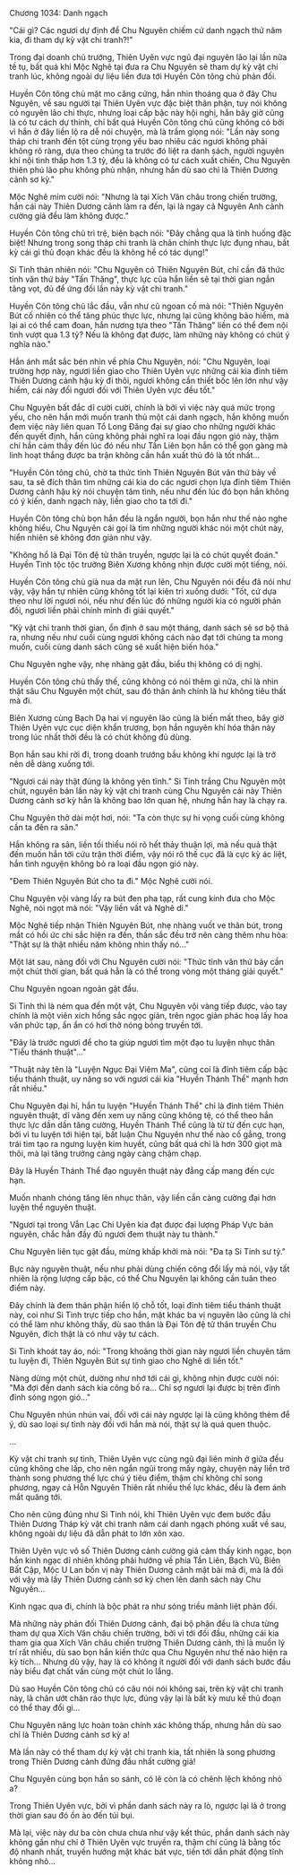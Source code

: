 




Chương 1034: Danh ngạch


"Cái gì? Các ngươi dự định để Chu Nguyên chiếm cứ danh ngạch thứ năm kia, đi tham dự kỳ vật chi tranh?!"

Trong đại doanh chủ trướng, Thiên Uyên vực ngũ đại nguyên lão lại lần nữa tề tụ, bất quá khi Mộc Nghê tại đưa ra Chu Nguyên sẽ tham dự kỳ vật chi tranh lúc, không ngoài dự liệu liền đưa tới Huyền Côn tông chủ phản đối.

Huyền Côn tông chủ mặt mo căng cứng, hắn nhìn thoáng qua ở đây Chu Nguyên, về sau người tại Thiên Uyên vực đặc biệt thân phận, tuy nói không có nguyên lão chi thực, nhưng loại cấp bậc này hội nghị, hắn bây giờ cũng là có tư cách dự thính, chỉ bất quá Huyền Côn tông chủ cũng không có bởi vì hắn ở đây liền lộ ra dễ nói chuyện, mà là trầm giọng nói: "Lần này song tháp chi tranh đến tột cùng trọng yếu bao nhiêu các ngươi không phải không rõ ràng, dựa theo chúng ta trước đó liệt ra danh sách, người nguyên khí nội tình thấp hơn 1.3 tỷ, đều là không có tư cách xuất chiến, Chu Nguyên thiên phú lão phu không phủ nhận, nhưng hắn dù sao chỉ là Thiên Dương cảnh sơ kỳ."

Mộc Nghê mỉm cười nói: "Nhưng là tại Xích Vân châu trong chiến trường, hắn cái này Thiên Dương cảnh làm ra đến, lại là ngay cả Nguyên Anh cảnh cường giả đều làm không được."

Huyền Côn tông chủ trì trệ, biện bạch nói: "Đây chẳng qua là tình huống đặc biệt! Nhưng trong song tháp chi tranh là chân chính thực lực đụng nhau, bất kỳ cái gì thủ đoạn khác đều là không hề có tác dụng!"

Si Tinh thản nhiên nói: "Chu Nguyên có Thiên Nguyên Bút, chỉ cần đã thức tỉnh văn thứ bảy "Tấn Thăng", thực lực của hắn liền sẽ tại thời gian ngắn tăng vọt, đủ để ứng đối lần này kỳ vật chi tranh."

Huyền Côn tông chủ lắc đầu, vẫn như cũ ngoan cố mà nói: "Thiên Nguyên Bút cố nhiên có thể tăng phúc thực lực, nhưng lại cũng không bảo hiểm, mà lại ai có thể cam đoan, hắn nương tựa theo "Tấn Thăng" liền có thể đem nội tình vượt qua 1.3 tỷ? Nếu là không đạt được, làm những này không có chút ý nghĩa nào."

Hắn ánh mắt sắc bén nhìn về phía Chu Nguyên, nói: "Chu Nguyên, loại trường hợp này, ngươi liền giao cho Thiên Uyên vực những cái kia đỉnh tiêm Thiên Dương cảnh hậu kỳ đi thôi, ngươi không cần thiết bốc lên lớn như vậy hiểm, cái này đối ngươi đối với Thiên Uyên vực đều tốt."

Chu Nguyên bất đắc dĩ cười cười, chính là bởi vì việc này quá mức trọng yếu, cho nên hắn mới muốn tranh thủ một cái danh ngạch, hắn không muốn đem việc này liên quan Tổ Long Đăng đại sự giao cho những người khác đến quyết định, hắn cũng không phải nghĩ ra loại đầu ngọn gió này, thậm chí hắn cảm thấy đến lúc đó nếu như Tần Liên bọn hắn có thể gọn gàng mà linh hoạt thắng được ba trận không cần hắn xuất thủ đó là tốt nhất...

"Huyền Côn tông chủ, chờ ta thức tỉnh Thiên Nguyên Bút văn thứ bảy về sau, ta sẽ đích thân tìm những cái kia do các ngươi chọn lựa đỉnh tiêm Thiên Dương cảnh hậu kỳ nói chuyện tâm tình, nếu như đến lúc đó bọn hắn không có ý kiến, danh ngạch này, liền giao cho ta tới đi."

Huyền Côn tông chủ bọn hắn đều là ngẩn người, bọn hắn như thế nào nghe không hiểu, Chu Nguyên cái gọi là tìm những người khác nói một chút này, hiển nhiên sẽ không đơn giản như vậy.

"Không hổ là Đại Tôn đệ tử thân truyền, ngược lại là có chút quyết đoán." Huyền Tinh tộc tộc trưởng Biên Xương không nhịn được cười một tiếng, nói.

Huyền Côn tông chủ già nua da mặt run lên, Chu Nguyên nói đều đã nói như vậy, vậy hắn tự nhiên cũng không tốt lại kiên trì xuống dưới: "Tốt, cứ dựa theo như lời ngươi nói, nếu như đến lúc đó những người kia có người phản đối, ngươi liền phải chính mình đi giải quyết."

"Kỳ vật chi tranh thời gian, ổn định ở sau một tháng, danh sách sẽ sơ bộ thả ra, nhưng nếu như cuối cùng ngươi không cách nào đạt tới chúng ta mong muốn, cuối cùng danh sách cũng sẽ xuất hiện biến hóa."

Chu Nguyên nghe vậy, nhẹ nhàng gật đầu, biểu thị không có dị nghị.

Huyền Côn tông chủ thấy thế, cũng không có nói thêm gì nữa, chỉ là nhìn thật sâu Chu Nguyên một chút, sau đó thân ảnh chính là hư không tiêu thất mà đi.

Biên Xương cùng Bạch Dạ hai vị nguyên lão cũng là biến mất theo, bây giờ Thiên Uyên vực cục diện khẩn trương, bọn hắn nguyên khí hóa thân này trong lúc nhất thời đều là có chút không đủ dùng.

Bọn hắn sau khi rời đi, trong doanh trướng bầu không khí ngược lại là trở nên dễ dàng xuống tới.

"Ngươi cái này thật đúng là không yên tĩnh." Si Tinh trắng Chu Nguyên một chút, nguyên bản lần này kỳ vật chi tranh cùng Chu Nguyên cái này Thiên Dương cảnh sơ kỳ hẳn là không bao lớn quan hệ, nhưng hắn hay là chạy ra.

Chu Nguyên thở dài một hơi, nói: "Ta còn thực sự hi vọng cuối cùng không cần ta đến ra sân."

Hắn không ra sân, liền tối thiểu nói rõ hết thảy thuận lợi, mà nếu quả thật đến muốn hắn tới cứu trận thời điểm, vậy nói rõ thế cục đã là cực kỳ ác liệt, hắn tình nguyện không bỏ ra loại đầu ngọn gió này.

"Đem Thiên Nguyên Bút cho ta đi." Mộc Nghê cười nói.

Chu Nguyên vội vàng lấy ra bút đen pha tạp, rất cung kính đưa cho Mộc Nghê, nói ngọt mà nói: "Vậy liền vất vả Nghê di."

Mộc Nghê tiếp nhận Thiên Nguyên Bút, nhẹ nhàng vuốt ve thân bút, trong mắt có hồi ức chi sắc hiện ra đến, thần sắc đều trở nên càng thêm nhu hòa: "Thật sự là thật nhiều năm không nhìn thấy nó..."

Một lát sau, nàng đối với Chu Nguyên cười nói: "Thức tỉnh văn thứ bảy cần một chút thời gian, bất quá hẳn là có thể trong vòng một tháng giải quyết."

Chu Nguyên ngoan ngoãn gật đầu.

Si Tinh thì là ném qua đến một vật, Chu Nguyên vội vàng tiếp được, vào tay chính là một viên xích hồng sắc ngọc giản, trên ngọc giản phác hoạ lấy hoa văn phức tạp, ẩn ẩn có hơi thở nóng bỏng truyền tới.

"Đây là trước ngươi để cho ta giúp ngươi tìm một đạo tu luyện nhục thân "Tiểu thánh thuật"..."

"Thuật này tên là "Luyện Ngục Đại Viêm Ma", cũng coi là đỉnh tiêm cấp bậc tiểu thánh thuật, uy năng so với ngươi cái kia "Huyền Thánh Thể" mạnh hơn rất nhiều."

Chu Nguyên đại hỉ, hắn tu luyện "Huyền Thánh Thể" chỉ là đỉnh tiêm Thiên nguyên thuật, dĩ vãng đến xem uy năng cũng không tệ, có thể theo hắn thực lực dần dần tăng cường, Huyền Thánh Thể cũng là từ từ đến cực hạn, bởi vì tu luyện tới hiện tại, bất luận Chu Nguyên như thế nào cố gắng, trong trái tim tạo ra ngưng luyện kim huyết, cũng bất quá chỉ là hơn 300 giọt mà thôi, mà lại tăng trưởng càng ngày càng chậm chạp.

Đây là Huyền Thánh Thể đạo nguyên thuật này đẳng cấp mang đến cực hạn.

Muốn nhanh chóng tăng lên nhục thân, vậy liền cần càng cường đại hơn luyện thể nguyên thuật.

"Ngươi tại trong Vẫn Lạc Chi Uyên kia đạt được đại lượng Pháp Vực bản nguyên, chắc hẳn đầy đủ ngươi đem thuật này tu thành."

Chu Nguyên liên tục gật đầu, mừng khấp khởi mà nói: "Đa tạ Si Tinh sư tỷ."

Bực này nguyên thuật, nếu như phải dùng chiến công đổi lấy mà nói, vậy tất nhiên là rộng lượng cấp bậc, có thể Chu Nguyên lại không cần tuân theo điểm này.

Đây chính là đem thân phận hiển lộ chỗ tốt, loại đỉnh tiêm tiểu thánh thuật này, coi như Si Tinh trực tiếp cho hắn, mặt khác ba vị nguyên lão cũng là chỉ có thể làm như không thấy, dù sao thân là Đại Tôn đệ tử thân truyền Chu Nguyên, đích thật là có như vậy tư cách.

Si Tinh khoát tay áo, nói: "Trong khoảng thời gian này ngươi liền chuyên tâm tu luyện đi, Thiên Nguyên Bút sự tình giao cho Nghê di liền tốt."

Nàng dừng một chút, dường như nhớ tới cái gì, không nhịn được cười nói: "Mà đợi đến danh sách kia công bố ra... Chỉ sợ ngươi lại được bị trên đỉnh đỉnh sóng ngọn gió..."

Chu Nguyên nhún nhún vai, đối với cái này ngược lại là cũng không thèm để ý, dù sao loại sự tình này đối với hắn mà nói, thật sự là quá quen thuộc.

...

Kỳ vật chi tranh sự tình, Thiên Uyên vực cùng ngũ đại liên minh ở giữa đều cũng không che lấp, cho nên ngắn ngủi trong mấy ngày, chuyện này liền trở thành song phương thế lực chú ý tiêu điểm, thậm chí không chỉ song phương, ngay cả Hỗn Nguyên Thiên rất nhiều thế lực khác, đều là đem ánh mắt quăng tới.

Cho nên cũng đúng như Si Tinh nói, khi Thiên Uyên vực đem bước đầu Thiên Dương Tháp kỳ vật chi tranh năm cái danh ngạch phóng xuất về sau, không ngoài dự liệu đã dẫn phát to lớn xôn xao.

Thiên Uyên vực vô số Thiên Dương cảnh cường giả cảm thấy kinh ngạc, bọn hắn kinh ngạc dĩ nhiên không phải hướng về phía Tần Liên, Bạch Vũ, Biên Bất Cập, Mộc U Lan bốn vị này Thiên Dương cảnh mặt bài mà đi, mà là đối với vậy mà lấy Thiên Dương cảnh sơ kỳ chen lên danh sách này Chu Nguyên...

Kinh ngạc qua đi, chính là bộc phát ra như sóng triều mãnh liệt phản đối.

Mà những này phản đối Thiên Dương cảnh, đại bộ phận đều là chưa từng tham dự qua Xích Vân châu chiến trường, bởi vì tới đối đầu, những cái kia tham gia qua Xích Vân châu chiến trường Thiên Dương cảnh, thì là muốn lý trí rất nhiều, dù sao bọn hắn kiến thức qua Chu Nguyên như thế nào hiện ra kỳ tích... Nhưng dù vậy, hay là có không ít người đối với danh sách bước đầu này biểu đạt chất vấn cùng một chút lo lắng.

Dù sao Huyền Côn tông chủ có câu nói nói không sai, trên kỳ vật chi tranh này, là chân ướt chân ráo thực lực, đúng vậy lại là bất kỳ mưu kế thủ đoạn có thể thay đổi gì...

Chu Nguyên năng lực hoàn toàn chính xác không thấp, nhưng hắn dù sao chỉ là Thiên Dương cảnh sơ kỳ a!

Mà lần này có thể tham dự kỳ vật chi tranh kia, tất nhiên là song phương trong Thiên Dương cảnh đứng đầu nhất cường giả!

Chu Nguyên cùng bọn hắn so sánh, có lẽ còn là có chênh lệch không nhỏ a?

Trong Thiên Uyên vực, bởi vì phần danh sách này ra lò, ngược lại là ở trong thời gian sau đó ồn ào đến túi bụi.

Mà lại, việc này dư ba còn chưa chưa như vậy kết thúc, phần danh sách này không gần như chỉ ở Thiên Uyên vực truyền ra, thậm chí cũng là bằng tốc độ nhanh nhất, truyền hướng mặt khác bát vực, tiến tới dẫn phát động tĩnh không nhỏ...




